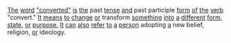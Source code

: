 [The](./the.md) [word](./word.md) ["converted"](./converted.md) [is](./is.md) [the](./the.md) past [tense](./tense.md) [and](./and.md) past participle [form](./form.md) [of](./of.md) [the](./the.md) [verb](./verb.md) "convert." [It](./it.md) [means](./means.md) [to](./to.md) [change](./change.md) [or](./or.md) transform [something](./something.md) [into](./into.md) [a](./a.md) [different](./different.md) [form,](./form.md) [state,](./state.md) [or](./or.md) [purpose.](./purpose.md) [It](./it.md) [can](./can.md) [also](./also.md) [refer](./refer.md) [to](./to.md) [a](./a.md) [person](./person.md) adopting [a](./a.md) new belief, religion, [or](./or.md) ideology.